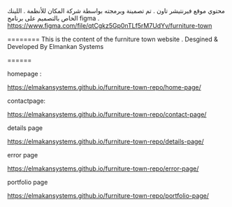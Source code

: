 
محتوي موقع  فيرنتيشر تاون 
.
تم تصمينة وبرمجته بواسطة شركة المكان للأنظمة
.
اللينك الخاص بالتصميم على برنامج figma 
.
https://www.figma.com/file/qtCgkz5Gp0nTLf5rM7UdYv/furniture-town

========
This is the  content of the furniture town website
.
Desgined & Developed By Elmankan Systems 


======

homepage : 

https://elmakansystems.github.io/furniture-town-repo/home-page/

contactpage:

https://elmakansystems.github.io/furniture-town-repo/contact-page/

details page

https://elmakansystems.github.io/furniture-town-repo/details-page/

error page

https://elmakansystems.github.io/furniture-town-repo/error-page/

portfolio page

https://elmakansystems.github.io/furniture-town-repo/portfolio-page/
